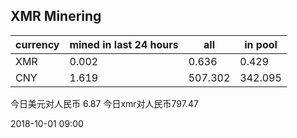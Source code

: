 ## XMR Minering

|currency|mined in last 24 hours|all|in pool|
|---|---|---|---|
|XMR|0.002|0.636|0.429|
|CNY|1.619|507.302|342.095|

今日美元对人民币 6.87	今日xmr对人民币797.47


2018-10-01 09:00